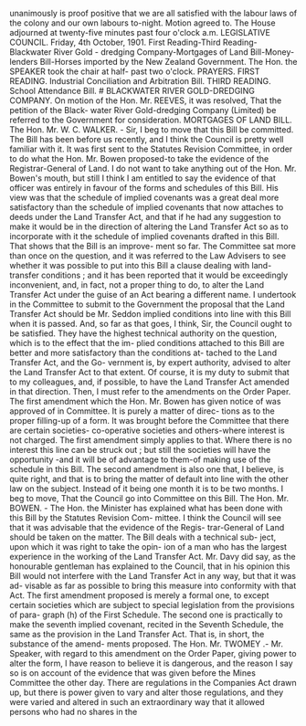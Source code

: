 unanimously is proof positive that we are all satisfied with the labour laws of the colony and our own labours to-night. Motion agreed to. The House adjourned at twenty-five minutes past four o'clock a.m. LEGISLATIVE COUNCIL. Friday, 4th October, 1901. First Reading-Third Reading-Blackwater River Gold - dredging Company-Mortgages of Land Bill-Money-lenders Bill-Horses imported by the New Zealand Government. The Hon. the SPEAKER took the chair at half- past two o'clock. PRAYERS. FIRST READING. Industrial Conciliation and Arbitration Bill. THIRD READING. School Attendance Bill. # BLACKWATER RIVER GOLD-DREDGING COMPANY. On motion of the Hon. Mr. REEVES, it was resolved, That the petition of the Black- water River Gold-dredging Company (Limited) be referred to the Government for consideration. MORTGAGES OF LAND BILL. The Hon. Mr. W. C. WALKER. - Sir, I beg to move that this Bill be committed. The Bill has been before us recently, and I think the Council is pretty well familiar with it. It was first sent to the Statutes Revision Committee, in order to do what the Hon. Mr. Bowen proposed-to take the evidence of the Registrar-General of Land. I do not want to take anything out of the Hon. Mr. Bowen's mouth, but still I think I am entitled to say the evidence of that officer was entirely in favour of the forms and schedules of this Bill. His view was that the schedule of implied covenants was a great deal more satisfactory than the schedule of implied covenants that now attaches to deeds under the Land Transfer Act, and that if he had any suggestion to make it would be in the direction of altering the Land Transfer Act so as to incorporate with it the schedule of implied covenants drafted in this Bill. That shows that the Bill is an improve- ment so far. The Committee sat more than once on the question, and it was referred to the Law Advisers to see whether it was possible to put into this Bill a clause dealing with land-transfer conditions ; and it has been reported that it would be exceedingly inconvenient, and, in fact, not a proper thing to do, to alter the Land Transfer Act under the guise of an Act bearing a different name. I undertook in the Committee to submit to the Government the proposal that the Land Transfer Act should be Mr. Seddon implied conditions into line with this Bill when it is passed. And, so far as that goes, I think, Sir, the Council ought to be satisfied. They have the highest technical authority on the question, which is to the effect that the im- plied conditions attached to this Bill are better and more satisfactory than the conditions at- tached to the Land Transfer Act, and the Go- vernment is, by expert authority, advised to alter the Land Transfer Act to that extent. Of course, it is my duty to submit that to my colleagues, and, if possible, to have the Land Transfer Act amended in that direction. Then, I must refer to the amendments on the Order Paper. The first amendment which the Hon. Mr. Bowen has given notice of was approved of in Committee. It is purely a matter of direc- tions as to the proper filling-up of a form. It was brought before the Committee that there are certain societies- co-operative societies and others-where interest is not charged. The first amendment simply applies to that. Where there is no interest this line can be struck out ; but still the societies will have the opportunity -and it will be of advantage to them-of making use of the schedule in this Bill. The second amendment is also one that, I believe, is quite right, and that is to bring the matter of default into line with the other law on the subject. Instead of it being one month it is to be two months. I beg to move, That the Council go into Committee on this Bill. The Hon. Mr. BOWEN. - The Hon. the Minister has explained what has been done with this Bill by the Statutes Revision Com- mittee. I think the Council will see that it was advisable that the evidence of the Regis- trar-General of Land should be taken on the matter. The Bill deals with a technical sub- ject, upon which it was right to take the opin- ion of a man who has the largest experience in the working of the Land Transfer Act. Mr. Davy did say, as the honourable gentleman has explained to the Council, that in his opinion this Bill would not interfere with the Land Transfer Act in any way, but that it was ad- visable as far as possible to bring this measure into conformity with that Act. The first amendment proposed is merely a formal one, to except certain societies which are subject to special legislation from the provisions of para- graph (h) of the First Schedule. The second one is practically to make the seventh implied covenant, recited in the Seventh Schedule, the same as the provision in the Land Transfer Act. That is, in short, the substance of the amend- ments proposed. The Hon. Mr. TWOMEY .- Mr. Speaker, with regard to this amendment on the Order Paper, giving power to alter the form, I have reason to believe it is dangerous, and the reason I say so is on account of the evidence that was given before the Mines Committee the other day. There are regulations in the Companies Act drawn up, but there is power given to vary and alter those regulations, and they were varied and altered in such an extraordinary way that it allowed persons who had no shares in the 